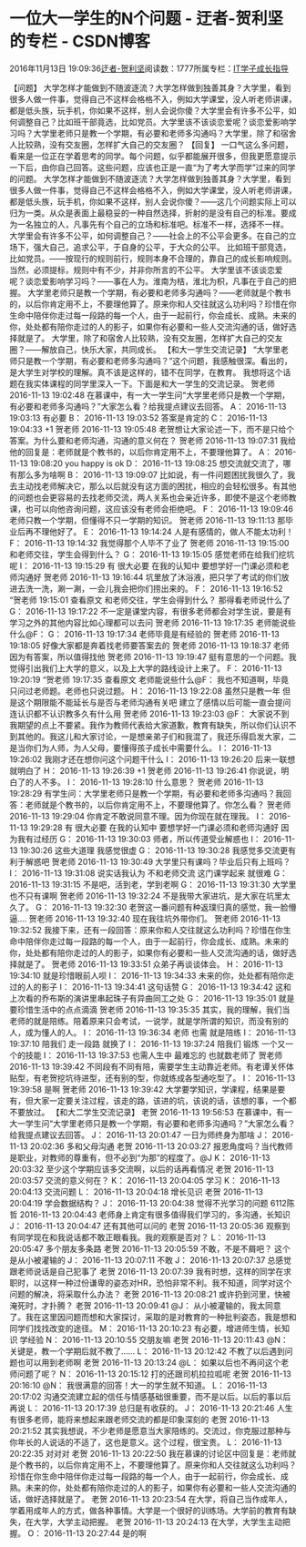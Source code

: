 
# 一位大一学生的N个问题 - 迂者-贺利坚的专栏 - CSDN博客

2016年11月13日 19:09:36[迂者-贺利坚](https://me.csdn.net/sxhelijian)阅读数：1777所属专栏：[IT学子成长指导](https://blog.csdn.net/column/details/itstudy.html)



【问题】
大学怎样才能做到不随波逐流？大学怎样做到独善其身？大学里，看到很多人做一件事，觉得自己不这样会格格不入，例如大学课堂，没人听老师讲课，都是低头族，玩手机，你如果不这样，别人会说你傻？大学里会有许多不公平，如何调整自己？比如班干部竟选，比如党员。大学里该不该谈恋爱呢？谈恋爱影响学习吗？大学里老师只是教一个学期，有必要和老师多沟通吗？大学里，除了和宿舍人比较熟，没有交友圈，怎样扩大自己的交友圈？
【回复】
一口气这么多问题，看来是一位正在学着思考的同学。每个问题，似乎都能展开很多，但我更愿意提示一下后，由你自己回答。这些问题，应该也正是一直“为了考大学而学”过来的同学的问题。
大学怎样才能做到不随波逐流？大学怎样做到独善其身？大学里，看到很多人做一件事，觉得自己不这样会格格不入，例如大学课堂，没人听老师讲课，都是低头族，玩手机，你如果不这样，别人会说你傻？——这几个问题实际上可以归为一类。从众是表面上最稳妥的一种自然选择，折射的是没有自己的标准。要成为一名独立的人，凡事先有个自己的立场和标准吧。标准不一样，选择不一样。
大学里会有许多不公平，如何调整自己？——社会上的不公平会更多。在自己的立场下，强大自己，追求公平，于自身的公平，于大众的公平。
比如班干部竞选，比如党员。——按现行的规则前行，规则本身不合理的，靠自己的成长影响规则。当然，必须提标，规则中有不少，并非你所言的不公平。
大学里该不该谈恋爱呢？谈恋爱影响学习吗？——事在人为。淮南为桔，淮北为枳，凡事在于自己的把握。
大学里老师只是教一个学期，有必要和老师多沟通吗？——老师就是个教书的，以后你肯定用不上，不要理他算了。原来你和人交往就这么功利吗？珍惜在你生命中陪伴你走过每一段路的每一个人，由于一起前行，你会成长、成熟。未来的你，处处都有陪你走过的人的影子，如果你有必要和一些人交流沟通的话，做好选择就是了。
大学里，除了和宿舍人比较熟，没有交友圈，怎样扩大自己的交友圈？——解放自己，快乐大家，共同成长。
【和大一学生交流记录】
“大学里老师只是教一个学期，有必要和老师多沟通吗？”这个问题，我感触很深。看出的，是大学生对学校的理解。真不该是这样的，错不在同学，在教育。
我想将这个话题在我实体课程的同学里深入一下。下面是和大一学生的交流记录。
贺老师 2016-11-13 19:02:48
在慕课中，有一大一学生问“大学里老师只是教一个学期，有必要和老师多沟通吗？”大家怎么看？给我提点建议去回答。
A： 2016-11-13 19:03:13
有必要
B： 2016-11-13 19:03:52
答案是肯定的
C： 2016-11-13 19:04:33
+1
贺老师 2016-11-13 19:05:48
老贺想让大家论述一下，而不是只给个答案。为什么要和老师沟通，沟通的意义何在？
贺老师 2016-11-13 19:07:31
我给他的回复是：老师就是个教书的，以后你肯定用不上，不要理他算了。
A： 2016-11-13 19:08:20
you happy is ok
D： 2016-11-13 19:08:25
想交流就交流了，哪有那么多为啥啊
B： 2016-11-13 19:09:07
比如说，有一件问题困扰我很久了，我去主动找老师解决它，那么以后就没有这方面的困扰，相应的会轻松很多。有其他的问题也会更容易的去找老师交流，两人关系也会亲近许多，即使不是这个老师教课，也可以向他咨询问题，这应该没有老师会拒绝吧。
F： 2016-11-13 19:09:46
老师只教一个学期，但懂得不只一学期的知识。
贺老师 2016-11-13 19:11:13
那毕业后再不理他好了。
E： 2016-11-13 19:14:24
人是有感情的，做人不能太功利！
F： 2016-11-13 19:14:32
我觉得那个人毕不了业了
贺老师 2016-11-13 19:15:00
和老师交往，学生会得到什么？
G： 2016-11-13 19:15:05
感觉老师在给我们挖坑呢
I： 2016-11-13 19:15:29
有 很大必要    在我的认知中  要想学好一门课必须和老师沟通好
贺老师 2016-11-13 19:16:44
坑里放了沐浴液，把只学了考试的你们放进去洗一洗，涮一涮，一会儿我会把你们捞出来的。
F： 2016-11-13 19:16:52
“贺老师   19:15:01  查看原文
和老师交往，学生会得到什么？
那得看老师说什么了
G： 2016-11-13 19:17:22
不一定是课堂内容，有很多老师都会对学生说，要是有学习之外的其他内容比如心理都可以去问
贺老师 2016-11-13 19:17:35
老师能说些什么@F：
G： 2016-11-13 19:17:34
老师毕竟是有经验的
贺老师 2016-11-13 19:18:05
好像大家都是奔着找老师要答案去的
贺老师 2016-11-13 19:18:37
老师因为有答案，所以值得找他
贺老师 2016-11-13 19:19:47
挺有意思的一个问题。我觉得引出我们上大学的意义，以及上大学的路线设计上来了。
F： 2016-11-13 19:20:19
“贺老师   19:17:35  查看原文
老师能说些什么@F：
我也不知道啊，毕竟只问过老师题。老师也只说过题。
H： 2016-11-13 19:22:08
虽然只是教一年  但是这个期限能不能延长与是否与老师沟通有关吧  建立了感情以后可能一直会提问连认识都不认识教多久有什么用
贺老师 2016-11-13 19:23:03
@F： 大家说不到我期望的点上不要紧。我作为教师代表给大家道歉，教育有缺失，所以你们认识不到其他的。我这儿和大家讨论，一是想亲弟子们和我混了，我还乐得启发大家，二是当你们为人师，为人父母，要懂得孩子成长中需要什么。
I： 2016-11-13 19:26:02
我刚才还在想你问这个问题干什么
I： 2016-11-13 19:26:20
后来一联想   就明白了
H： 2016-11-13 19:26:39
+1
贺老师 2016-11-13 19:26:41
你说说，明白了的人不多。
I： 2016-11-13 19:28:10
什么意思？
贺老师 2016-11-13 19:28:29
有学生问：大学里老师只是教一个学期，有必要和老师多沟通吗？我回答：老师就是个教书的，以后你肯定用不上，不要理他算了。你怎么看？
贺老师 2016-11-13 19:29:04
你肯定不敢说同意不理。因为你现在就在理我。
I： 2016-11-13 19:29:28
有 很大必要    在我的认知中  要想学好一门课必须和老师沟通好      因为我有过经历
G： 2016-11-13 19:30:03
师者，所以传道受业解惑也
I： 2016-11-13 19:30:26
这些大道理 我感觉很虚
G： 2016-11-13 19:30:28
我感觉多交流更有利于解惑吧
贺老师 2016-11-13 19:30:49
大学里只有课吗？毕业后只有上班吗？
I： 2016-11-13 19:31:08
说实话我认为   不和老师交流    这门课学起来 就很难
G： 2016-11-13 19:31:15
不是吧，活到老，学到老啊
G： 2016-11-13 19:31:30
大学里也不只有课啊
贺老师 2016-11-13 19:32:24
不是我带大家进坑，是大家在坑里太久了。
G： 2016-11-13 19:32:30
老贺这一番问题有种返璞归真的感觉，我一脸懵逼….
贺老师 2016-11-13 19:32:40
现在我往坑外带你们。
贺老师 2016-11-13 19:32:52
我接下来，还有一段回答：原来你和人交往就这么功利吗？珍惜在你生命中陪伴你走过每一段路的每一个人，由于一起前行，你会成长、成熟。未来的你，处处都有陪你走过的人的影子，如果你有必要和一些人交流沟通的话，做好选择就是了。
贺老师 2016-11-13 19:33:51
众弟子再谈谈体会。
H： 2016-11-13 19:34:10
就是珍惜眼前人呗
I： 2016-11-13 19:34:33
未来的你，处处都有陪你走过的人的影子
I： 2016-11-13 19:34:41
这句话赞
G： 2016-11-13 19:34:42
这和上次看的乔布斯的演讲里串起珠子有异曲同工之处
G： 2016-11-13 19:35:01
就是要珍惜生活中的点点滴滴
贺老师 2016-11-13 19:35:35
其实，我的理解，我们当老师的就是陪练。陪着原来只会考试，一说学，就是学所谓的知识，而没有别的人，成为懂人的人。
I： 2016-11-13 19:36:34
老师 也需  就是陪练
I： 2016-11-13 19:37:10
陪我们 走一段路 就换了
I： 2016-11-13 19:37:24
陪我们 锻炼 一个又一个的技能
I： 2016-11-13 19:37:53
也需人生中 最难忘的  也就数老师了
贺老师 2016-11-13 19:39:42
不同段有不同有陪，需要学生主动靠近老师。有老谭关怀体贴型，有老贺挖坑待进型，还有别的型，你就练成各型通吃型了。
I： 2016-11-13 19:39:58
是啊
贺老师 2016-11-13 19:39:42
大学要学知识，学课程，结果是要有，但大家一定要关注过程，该走的路，该进的坑，该说的话，该想的事，一个都不要放过。
【和大二学生交流记录】
老贺 2016-11-13 19:56:53
在慕课中，有一大一学生问“大学里老师只是教一个学期，有必要和老师多沟通吗？”大家怎么看？给我提点建议去回答。
J： 2016-11-13 20:01:47
一日为师终身为那啥
J： 2016-11-13 20:02:36
多和父母沟通
老贺 2016-11-13 20:03:27
报恩角度吗？当代教师是职业，对教师的尊重有，但不必到“为那”的程度了。@J
K： 2016-11-13 20:03:32
至少这个学期应该多交流啊，以后的话再看情况
老贺 2016-11-13 20:03:57
交流的意义何在？
K： 2016-11-13 20:04:05
学习
K： 2016-11-13 20:04:13
交流问题
L： 2016-11-13 20:04:18
增长见识
老贺 2016-11-13 20:04:19
学会数据结构？
J： 2016-11-13 20:04:38
觉得不光学习的问题
6112陈哲 2016-11-13 20:04:43
老师身上肯定有很多值得我们学习的，多沟通，长知识
J： 2016-11-13 20:04:47
还有其他可以问的
老贺 2016-11-13 20:05:36
观察到有同学现在和我说话都不敢正眼看我。我的观察是否对？
L： 2016-11-13 20:05:47
多个朋友多条路
老贺 2016-11-13 20:05:59
不敢，不是不屑吧？
这个是从小被灌输的
J： 2016-11-13 20:07:11
不敢
J： 2016-11-13 20:07:37
总感觉跟老师说话是自己犯事了
老贺 2016-11-13 20:07:39
我有时想，这样的同学在求职时，以这样一种过份谦卑的姿态对HR，恐怕非常不利。我不知道，同学对这个问题的解决，将采取什么办法？
老贺 2016-11-13 20:08:21
或许扔到河里，快被淹死时，才扑腾？
老贺 2016-11-13 20:09:41
@J： 从小被灌输的，我太同意了。我在这里因问题而想和大家探讨，采取的是对教育的一种批判姿态，我是想和同学们找找改变的途径。
M： 2016-11-13 20:10:23
有必要，增进师生情，长知识  学经验
N： 2016-11-13 20:10:55
交朋友嘛
老贺 2016-11-13 20:11:43
@N： 关键是，教一个学期后就不教了……
L： 2016-11-13 20:12:42
不教了以后遇到问题也可以用到老师啊
老贺 2016-11-13 20:13:24
@L： 如果以后也不再问这个老师问题了呢？
N： 2016-11-13 20:15:12
打的还跟司机拉拉呱呢
老贺 2016-11-13 20:16:10
@N： 我很满意的回答！大一的学生就不知道。
L： 2016-11-13 20:17:02
沟通交流建立起的信任与情感基础很重要，而不是以后。以后的事以后再说
L： 2016-11-13 20:17:39
总归是有收获的。
J： 2016-11-13 20:21:46
人生有很多老师，能将来想起来跟老师交流的都是印象深刻的
老贺 2016-11-13 20:21:52
其实我想说，不少老师是愿意当大家陪练的。交流过，你克服过那种与你年长的人说话的不适了，这也是意义。这个过程，很宝贵。
L： 2016-11-13 20:22:35
对对对
老贺 2016-11-13 20:22:50
我在慕课的讨论区中回复是：老师就是个教书的，以后你肯定用不上，不要理他算了。原来你和人交往就这么功利吗？珍惜在你生命中陪伴你走过每一段路的每一个人，由于一起前行，你会成长、成熟。未来的你，处处都有陪你走过的人的影子，如果你有必要和一些人交流沟通的话，做好选择就是了。
老贺 2016-11-13 20:23:54
在大学，将自己当作成年人，学着用成年人的方式，做各种事情。大学是一个很好的训练场。大学前的教育有缺失，在大学，大学主动把握。
老贺 2016-11-13 20:24:13
在大学，大学生主动把握。
O： 2016-11-13 20:27:44
是的啊

